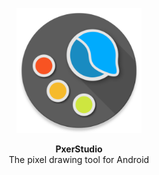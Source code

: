 <p align="center"><img src="https://github.com/BennyKok/PxerStudio/blob/master/app/src/main/ic_launcher-web.png" width="200"></p>
<p align="center"><b>PxerStudio</b> <br>The pixel drawing tool for Android</p>
